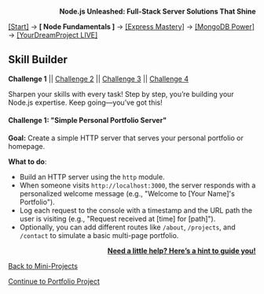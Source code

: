 **<p align="right">Node.js Unleashed: Full-Stack Server Solutions That Shine</p>**

[[Start]](../Introduction.md) → **[ Node Fundamentals ]** → [[Express Mastery]](../chapter-02/2-1.md) → [[MongoDB Power]](#mongodb) → [[YourDreamProject LIVE]](#project)

## Skill Builder

**Challenge 1** || [Challenge 2](1-5SB-2.md) || [Challenge 3](1-5SB-3.md) || [Challenge 4](1-5SB-4.md)

Sharpen your skills with every task! Step by step, you’re building your Node.js expertise. Keep going—you’ve got this!

#### Challenge 1: "Simple Personal Portfolio Server"

**Goal:** Create a simple HTTP server that serves your personal portfolio or homepage.  

**What to do**:  
- Build an HTTP server using the `http` module.  
- When someone visits `http://localhost:3000`, the server responds with a personalized welcome message (e.g., "Welcome to [Your Name]'s Portfolio").  
- Log each request to the console with a timestamp and the URL path the user is visiting (e.g., "Request received at [time] for [path]").  
- Optionally, you can add different routes like `/about`, `/projects`, and `/contact` to simulate a basic multi-page portfolio.

**<p align="right">[Need a little help? Here’s a hint to guide you!](1-5SB-H.md)</p>**

[Back to Mini-Projects](1-5.md)

[Continue to Portfolio Project](1-6.md)
